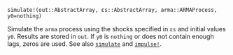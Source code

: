 ```
simulate!(out::AbstractArray, εs::AbstractArray, arma::ARMAProcess, y0=nothing)
```

Simulate the `arma` process using the shocks specified in `εs` and initial values `y0`. Results are stored in `out`. If `y0` is `nothing` or does not contain enough lags, zeros are used. See also [`simulate`](@ref) and [`impulse!`](@ref).
